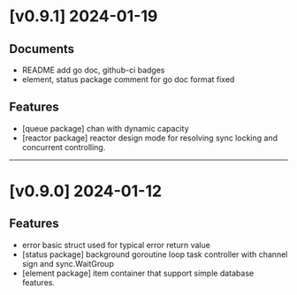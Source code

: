 # [v0.9.1] 2024-01-19
## Documents
- README add go doc, github-ci badges
- element, status package comment for go doc format fixed
## Features
- [queue package] chan with dynamic capacity
- [reactor package] reactor design mode for resolving sync locking and concurrent controlling.

---
# [v0.9.0] 2024-01-12
## Features
- error basic struct used for typical error return value
- [status package] background goroutine loop task controller with channel sign and sync.WaitGroup
- [element package] item container that support simple database features. 